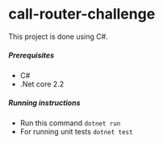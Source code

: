 # call-router-challenge

This project is done using C#.

##### Prerequisites
- C#
- .Net core 2.2

##### Running instructions
- Run this command
    ``dotnet run``
 - For running unit tests
 ``dotnet test`` 